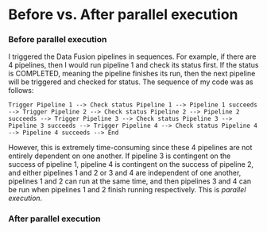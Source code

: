 # Before vs. After parallel execution

### Before parallel execution

I triggered the Data Fusion pipelines in sequences. For example, if there are 4 pipelines, then I would run pipeline 1 and check its status first. If the status is COMPLETED, meaning the pipeline finishes its run, then the next pipeline will be triggered and checked for status. The sequence of my code was as follows: 

`Trigger Pipeline 1 --> Check status Pipeline 1 --> Pipeline 1 succeeds --> Trigger Pipeline 2 --> Check status Pipeline 2 --> Pipeline 2 succeeds --> Trigger Pipeline 3 --> Check status Pipeline 3 --> Pipeline 3 succeeds --> Trigger Pipeline 4 --> Check status Pipeline 4 --> Pipeline 4 succeeds --> End`

However, this is extremely time-consuming since these 4 pipelines are not entirely dependent on one another. If pipeline 3 is contingent on the success of pipeline 1, pipeline 4 is contingent on the success of pipeline 2, and either pipelines 1 and 2 or 3 and 4 are independent of one another, pipelines 1 and 2 can run at the same time, and then pipelines 3 and 4 can be run when pipelines 1 and 2 finish running respectively. This is _parallel execution_. 

### After parallel execution



